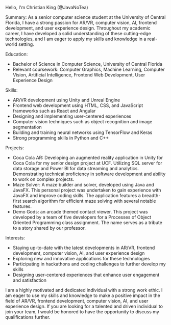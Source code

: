 Hello, I'm Christian King (@JavaNoTea)

Summary:
As a senior computer science student at the University of Central Florida, I have a strong passion for AR/VR, computer vision, AI, frontend development, and user experience design. Throughout my academic career, I have developed a solid understanding of these cutting-edge technologies, and I am eager to apply my skills and knowledge in a real-world setting.

Education:

* Bachelor of Science in Computer Science, University of Central Florida
* Relevant coursework: Computer Graphics, Machine Learning, Computer Vision, Artificial Intelligence, Frontend Web Development, User Experience Design

Skills:

* AR/VR development using Unity and Unreal Engine
* Frontend web development using HTML, CSS, and JavaScript frameworks such as React and Angular
* Designing and implementing user-centered experiences
* Computer vision techniques such as object recognition and image segmentation
* Building and training neural networks using TensorFlow and Keras
* Strong programming skills in Python and C++

Projects:

* Coca Cola AR: Developing an augmented reality application in Unity for Coca Cola for my senior design project at UCF. Utilizing SQL server for data storage and Power BI for data streaming and analytics. Demonstrating technical proficiency in software development and ability to work on complex projects.
*  Maze Solver: A maze builder and solver, developed using Java and JavaFX. This personal project was undertaken to gain experience with JavaFX and improve coding skills. The application features a breadth-first search algorithm for efficient maze solving with several notable features.
* Demo Gods: an arcade themed contact viewer. This project was developed by a team of five developers for a Processes of Object Oriented Programming class assignment. The name serves as a tribute to a story shared by our professor.

Interests:

* Staying up-to-date with the latest developments in AR/VR, frontend development, computer vision, AI, and user experience design
* Exploring new and innovative applications for these technologies
* Participating in hackathons and coding challenges to further develop my skills
* Designing user-centered experiences that enhance user engagement and satisfaction

I am a highly motivated and dedicated individual with a strong work ethic. I am eager to use my skills and knowledge to make a positive impact in the field of AR/VR, frontend development, computer vision, AI, and user experience design. If you are looking for a talented and driven individual to join your team, I would be honored to have the opportunity to discuss my qualifications further.
